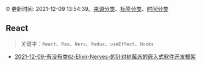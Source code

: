 :alarm_clock: 更新时间: 2021-12-09 13:54:39。[来源分类](../README.md)、[标签分类](../TAGS.md)、[时间分类](../TIMELINE.md)

## React


> 关键字：`React`、`Rax`、`Nerv`、`Redux`、`useEffect`、`Hooks`



- [2021-12-09-有没有类似-Elixir-Nerves-的针对树莓派的嵌入式软件开发框架](https://www.v2ex.com/t/821168) 